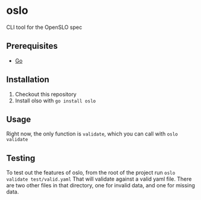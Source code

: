 # oslo

CLI tool for the OpenSLO spec

## Prerequisites

- [Go](https://golang.org/)

## Installation

1. Checkout this repository
1. Install olso with `go install oslo`

## Usage

Right now, the only function is `validate`, which you can call with `oslo validate`

## Testing

To test out the features of oslo, from the root of the project run
`oslo validate test/valid.yaml`
That will validate against a valid yaml file.  There are two other files in that
directory, one for invalid data, and one for missing data.
